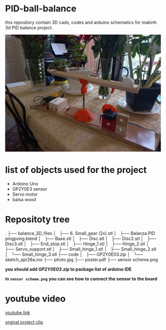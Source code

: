# PID-ball-balance

this repository contain 3D cads, codes and arduino schematics for makinh 3d PID balance project.

![ScreenShot](photo.jpg)

# list of objects used for the project
* Ardoino Uno
* GP2Y0E3 sensor
* Servo motor
* balsa wood



# Repositoty tree
.
├── balance_3D_files
│   ├── 6. Small_gear (2x).stl
│   ├── Balanza PID pingpong.blend
│   ├── Base.stl
│   ├── Disc.stl
│   ├── Disc2.stl
│   ├── Disc3.stl
│   ├── End_stop.stl
│   ├── Hinge_1.stl
│   ├── Hinge_2.stl
│   ├── Servo_support.stl
│   ├── Small_hinge_1.stl
│   ├── Small_hinge_2.stl
│   └── Small_hinge_3.stl
├── code
│   ├── GP2Y0E03.zip
│   └── sketch_apr26a.ino
├── photo.jpg
├── poster.pdf
├── sensor scheme.png

**you should add *GP2Y0E03.zip* to package list of ardoino IDE**

**in `sensor scheme.png` you can see how to connect the sensor to the board**

# youtube video

[youtube link](https://youtu.be/L-_SZNlJ-wk)

[orginal project clip](https://www.youtube.com/watch?v=JFTJ2SS4xyA&ab_channel=Electronoobs)
